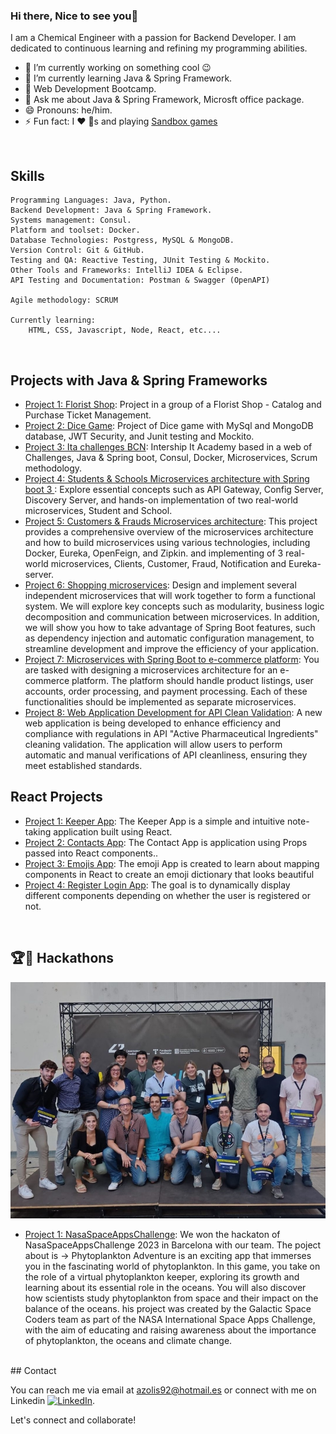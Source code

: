 ### Hi there, Nice to see you👋

I am a Chemical Engineer with a passion for Backend Developer.  I am dedicated to continuous learning and refining my programming abilities.

- 🔭 I’m currently working on something cool 😉
- 🌱 I’m currently learning Java & Spring Framework.
- 🌱 Web Development Bootcamp.
- 💬 Ask me about Java & Spring Framework,  Microsft office package.
- 😄 Pronouns: he/him.
- ⚡ Fun fact: I ❤️ 🐶s and playing [Sandbox games](https://www.sandbox.game/en/)
<br />

## Skills
    
    Programming Languages: Java, Python. 
    Backend Development: Java & Spring Framework.
    Systems management: Consul.
    Platform and toolset: Docker.
    Database Technologies: Postgress, MySQL & MongoDB.
    Version Control: Git & GitHub.
    Testing and QA: Reactive Testing, JUnit Testing & Mockito.
    Other Tools and Frameworks: IntelliJ IDEA & Eclipse.
    API Testing and Documentation: Postman & Swagger (OpenAPI)

    Agile methodology: SCRUM

    Currently learning: 
        HTML, CSS, Javascript, Node, React, etc....
<br />

## Projects with Java  & Spring Frameworks 

- [Project 1: Florist Shop](https://github.com/PauSansa/DevelopersTeam): Project in a group of a Florist Shop - Catalog and Purchase Ticket Management.
- [Project 2: Dice Game](https://github.com/anderson92zolis/DiceGameNew): Project of Dice game with MySql and MongoDB database, JWT Security, and Junit testing and Mockito.
- [Project 3: Ita challenges BCN](https://github.com/IT-Academy-BCN/ita-challenges-backend): Intership It Academy based in a web of Challenges, Java & Spring boot, Consul, Docker, Microservices, Scrum methodology.
- [Project 4: Students & Schools Microservices architecture with Spring boot 3 ](https://github.com/anderson92zolis/AliMicroservice): Explore essential concepts such as API Gateway, Config Server, Discovery Server, and hands-on implementation of two real-world microservices, Student and School.
- [Project 5: Customers & Frauds Microservices architecture](https://github.com/anderson92zolis/microservicesAmigosCode): This project provides a comprehensive overview of the microservices architecture and how to build microservices using various technologies, including Docker, Eureka, OpenFeign, and Zipkin. and implementing of 3 real-world microservices, Clients, Customer, Fraud, Notification and Eureka-server.
- [Project 6: Shopping microservices](https://github.com/anderson92zolis/MicorserviciosAplicaci-nEscalable): Design and implement several independent microservices that will work together to form a functional system. We will explore key concepts such as modularity, business logic decomposition and communication between microservices. In addition, we will show you how to take advantage of Spring Boot features, such as dependency injection and automatic configuration management, to streamline development and improve the efficiency of your application.
- [Project 7: Microservices with Spring Boot to e-commerce platform](https://github.com/anderson92zolis/ecommerceChallenge): You are tasked with designing a microservices architecture for an e-commerce platform. The platform should handle product listings, user accounts, order processing, and payment processing. Each of these functionalities should be implemented as separate microservices.
- [Project 8: Web Application Development for API Clean Validation](https://github.com/anderson92zolis/pharmaIndustryProject): A new web application is being developed to enhance efficiency and compliance with regulations in API "Active Pharmaceutical Ingredients" cleaning validation. The application will allow users to perform automatic and manual verifications of API cleanliness, ensuring they meet established standards.

##  React Projects

- [Project 1:  Keeper App](https://github.com/anderson92zolis/react_p1_keeper_App): The Keeper App is a simple and intuitive note-taking application built using React.
- [Project 2:  Contacts App](https://github.com/anderson92zolis/contacts-react-app): The Contact App is application using Props passed into React components..
- [Project 3:  Emojis App](https://github.com/anderson92zolis/emojis-app): The emoji App is created to learn about mapping components in React to create an emoji dictionary that looks beautiful
- [Project 4:  Register Login App](https://github.com/anderson92zolis/Login_Register_App_React): The goal is to dynamically display different components depending on whether the user is registered or not.

<br />


## 🏆🥇 Hackathons

![Nasa Challenge](https://github.com/anderson92zolis/anderson92zolis/blob/main/first%20place%20Nasa%20challenge.jpg)
- [Project 1: NasaSpaceAppsChallenge](https://github.com/anderson92zolis/NasaSpaceAppsChallenge): We won the hackaton of NasaSpaceAppsChallenge 2023 in Barcelona with our team. The poject about is -> Phytoplankton Adventure is an exciting app that immerses you in the fascinating world of phytoplankton. In this game, you take on the role of a virtual phytoplankton keeper, exploring its growth and learning about its essential role in the oceans. You will also discover how scientists study phytoplankton from space and their impact on the balance of the oceans. his project was created by the Galactic Space Coders team as part of the NASA International Space Apps Challenge, with the aim of educating and raising awareness about the importance of phytoplankton, the oceans and climate change.
<br />
## Contact

You can reach me via email at [azolis92@hotmail.es](mailto:azolis92@hotmail.es) or connect with me on Linkedin  [![LinkedIn](https://img.shields.io/badge/-LinkedIn-blue?logo=linkedin&style=flat-square&logoColor=white&link=https://www.linkedin.com/in/anderson-zolis-120b96124/)](https://www.linkedin.com/in/anderson-zolis-ch-120b96124/?trk=public-profile-join-page).

Let's connect and collaborate!

<!--

- 👯 I’m looking to collaborate on comming soon....

## Contributions

- [Open Source Project](link-to-contribution): Description of your contribution.
- [Community Initiative](link-to-contribution): Description of your involvement.


**anderson92zolis/anderson92zolis** is a ✨ _special_ ✨ repository because its `README.md` (this file) appears on your GitHub profile.
-->
